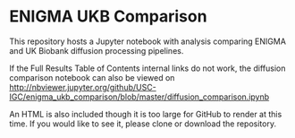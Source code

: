 # ENIGMA UKB Comparison

This repository hosts a Jupyter notebook with analysis comparing ENIGMA and UK Biobank diffusion processing pipelines.

If the Full Results Table of Contents internal links do not work, the diffusion comparison notebook can also be viewed on http://nbviewer.jupyter.org/github/USC-IGC/enigma_ukb_comparison/blob/master/diffusion_comparison.ipynb

An HTML is also included though it is too large for GitHub to render at this time. If you would like to see it, please clone or download the repository.
